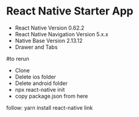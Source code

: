 # React Native Starter App
- React Native Version 0.62.2
- React Native Navigation Version 5.x.x
- Native Base Version 2.13.12
- Drawer and Tabs

#to rerun
- Clone
- Delete ios folder
- Delete android folder
- npx react-native init <nameofapplication>
- copy package.json from here
 
 
 follow:
 yarn install
react-native link
 
